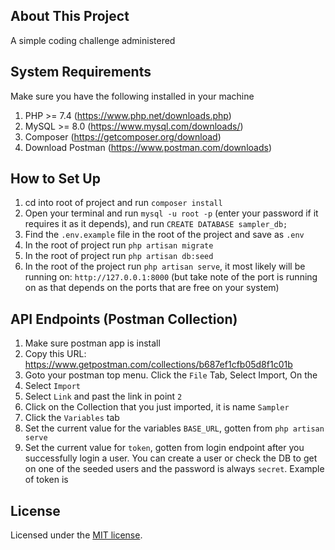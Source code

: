 
## About This Project
A simple coding challenge administered

## System Requirements
Make sure you have the following installed in your machine

1. PHP >= 7.4 (https://www.php.net/downloads.php)
2. MySQL >=  8.0    (https://www.mysql.com/downloads/)
3. Composer  (https://getcomposer.org/download)
4. Download Postman  (https://www.postman.com/downloads)


## How to Set Up
1. cd into root of project and run `composer install`
2. Open your terminal and run `mysql -u root -p` (enter your password if it requires it as it depends), and run `CREATE DATABASE sampler_db;`
3. Find the `.env.example` file in the root of the project and save as `.env`
4. In the root of project run `php artisan migrate`
5. In the root of project run `php artisan db:seed`
6. In the root of the project run `php artisan serve`, it most likely will be running on: `http://127.0.0.1:8000` (but take note of the port is running on as that depends on the ports that are free on your system)


## API Endpoints (Postman Collection)
1. Make sure postman app is install
2. Copy this URL: https://www.getpostman.com/collections/b687ef1cfb05d8f1c01b
3. Goto your postman top menu. Click the `File` Tab, Select Import, On the 
4. Select `Import`
4. Select `Link` and past the link in point `2`
5. Click on the Collection that you just imported, it is name `Sampler`
6. Click the `Variables` tab
7. Set the current value for the variables `BASE_URL`, gotten from `php artisan serve`
8. Set the current value for `token`, gotten from login endpoint after you successfully login a user. You can create a user or check the DB to get on one of the seeded users and the password is always `secret`. Example of token is


## License
Licensed under the [MIT license](https://opensource.org/licenses/MIT).

